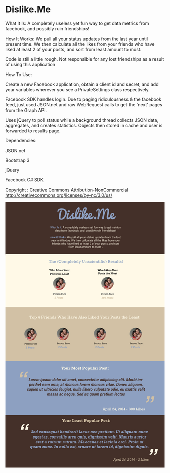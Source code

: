 Dislike.Me
==========
What It Is: A completely useless yet fun way to get data metrics from facebook, and possibly ruin friendships!

How It Works: We pull all your status updates from the last year until present time. We then calculate all the likes from your friends who have liked at least 2 of your posts, and sort from least amount to most.

Code is still a little rough. Not responsible for any lost friendships as a result of using this application

How To Use:

Create a new Facebook application, obtain a client id and secret, and add your variables wherever you see a PrivateSettings class respectively.

Facebook SDK handles login. Due to paging ridiculousness & the facebook feed, just used JSON.net and raw WebRequest calls to get the 'next' pages from the Graph API. 

Uses jQuery to poll status while a background thread collects JSON data, aggregates, and creates statistics. Objects then stored in cache and user is forwarded to results page. 

Dependencies:

JSON.net 

Bootstrap 3

jQuery

Facebook C# SDK

Copyright : Creative Commons Attribution-NonCommercial
http://creativecommons.org/licenses/by-nc/3.0/us/

![alt tag](https://raw.githubusercontent.com/edroper/Dislike.Me/master/Dislike.Me/layout.jpg)

